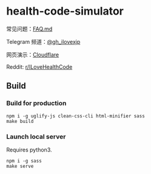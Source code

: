 # health-code-simulator

常见问题：[FAQ.md](https://codeberg.org/ilovexjp/health-code-simulator/src/branch/main/docs/FAQ.md)

Telegram 频道：[@gh_ilovexjp](https://t.me/gh_ilovexjp)

网页演示：[Cloudflare](https://ilovexjp.pages.dev)

Reddit: [r/ILoveHealthCode](https://reddit.com/r/ILoveHealthCode)

## Build

### Build for production

```shell
npm i -g uglify-js clean-css-cli html-minifier sass
make build
```

### Launch local server

Requires python3.

```shell
npm i -g sass
make serve
```
